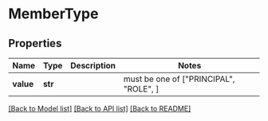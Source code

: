 # MemberType


## Properties
Name | Type | Description | Notes
------------ | ------------- | ------------- | -------------
**value** | **str** |  |  must be one of ["PRINCIPAL", "ROLE", ]

[[Back to Model list]](../README.md#documentation-for-models) [[Back to API list]](../README.md#documentation-for-api-endpoints) [[Back to README]](../README.md)


